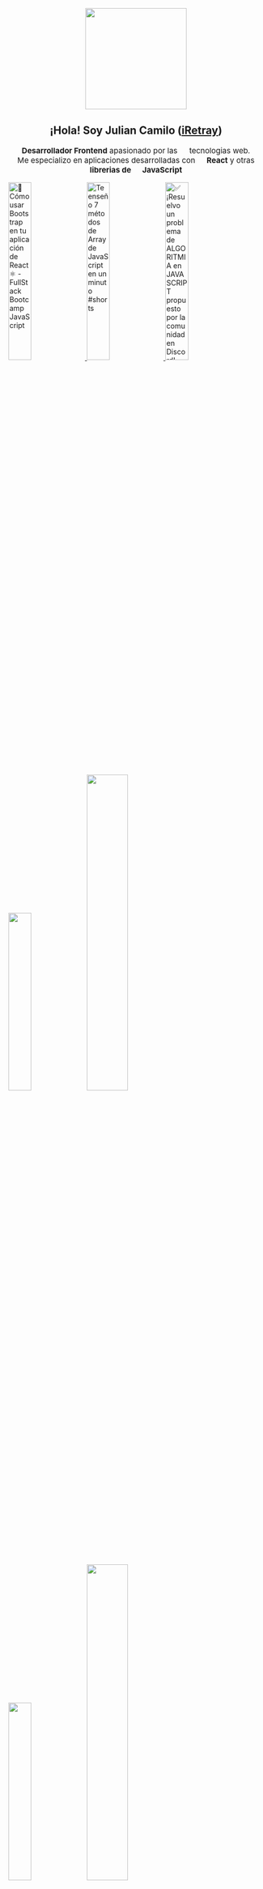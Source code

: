 <p align="center" width="300">
   <img align="center" width="200" src="https://avatars.githubusercontent.com/u/47187585?s=400&u=4093891962c1f82be116b6b93ea927a0424fa349&v=4" />
   <h2 align="center">¡Hola! Soy Julian Camilo (<a href="https://github.com/iRetray" target="blank">iRetray</a>)</h2>
</p>

<p align="center" style="font-size:15;"><strong>Desarrollador Frontend</strong> apasionado por las <img width="15" src="https://upload.wikimedia.org/wikipedia/commons/6/61/HTML5_logo_and_wordmark.svg"> tecnologias web.<br /> Me especializo en aplicaciones desarrolladas con <strong><img width="15" src="https://upload.wikimedia.org/wikipedia/commons/4/47/React.svg"> React</strong> y  otras <strong>librerias de <img width="15" src="https://upload.wikimedia.org/wikipedia/commons/9/99/Unofficial_JavaScript_logo_2.svg"> JavaScript</strong></p>

<a href='https://youtu.be/Y6giH81r1WI' target='_blank'>
  <img width='30%' src='https://img.youtube.com/vi/Y6giH81r1WI/mqdefault.jpg' alt='🎨 Cómo usar Bootstrap en tu aplicación de React ⚛️ - FullStack Bootcamp JavaScript' />
</a>
<a href='https://youtu.be/Ah7-PPjQ5Ls' target='_blank'>
  <img width='30%' src='https://img.youtube.com/vi/Ah7-PPjQ5Ls/mqdefault.jpg' alt='Te enseño 7 métodos de Array de JavaScript en un minuto #shorts' />
</a>
<a href='https://youtu.be/yWwS247PLPA' target='_blank'>
  <img width='30%' src='https://img.youtube.com/vi/yWwS247PLPA/mqdefault.jpg' alt='✅ ¡Resuelvo un problema de ALGORITMIA en JAVASCRIPT propuesto por la comunidad en Discord!' />
</a>

<img width="30%" src="https://mir-s3-cdn-cf.behance.net/project_modules/disp/3e1ac9106735289.5f96fe3de0af0.png"/>
<img width="40%" src="https://mir-s3-cdn-cf.behance.net/project_modules/fs/39ce0e107735743.5fad8a482e0e7.png"/>
<img width="30%" src="https://mir-s3-cdn-cf.behance.net/project_modules/fs/3a505d100307819.5f0604bd94b5b.png"/>
<img width="40%" src="https://mir-s3-cdn-cf.behance.net/project_modules/fs/1cf8f6106733717.5f96f82813315.png"/>
<img width="40%" src="https://mir-s3-cdn-cf.behance.net/project_modules/max_1200/3a5e43100256865.5f04f26c7926e.png"/>
